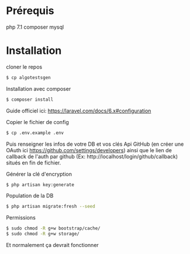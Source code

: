 # Prérequis

php 7.1
composer
mysql

# Installation

cloner le repos

```bash
$ cp algotestsgen
```

Installation avec composer

```bash
$ composer install
```

Guide officiel ici: https://laravel.com/docs/6.x#configuration

Copier le fichier de config

```bash
$ cp .env.example .env
```

Puis renseigner les infos de votre DB et vos clés Api GitHub (en créer une OAuth ici https://github.com/settings/developers)
ainsi que le lien de callback de l'auth par github (Ex: http://localhost/login/github/callback) situés en fin de fichier.

Générer la clé d'encryption

```bash
$ php artisan key:generate
```

Population de la DB

```bash
$ php artisan migrate:fresh --seed
```

Permissions

```bash
$ sudo chmod -R g+w bootstrap/cache/ 
$ sudo chmod -R g+w storage/ 
```

Et normalement ça devrait fonctionner 
